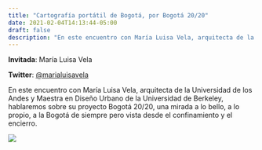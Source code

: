 ```yaml
---
title: "Cartografía portátil de Bogotá, por Bogotá 20/20"
date: 2021-02-04T14:13:44-05:00
draft: false
description: "En este encuentro con María Luisa Vela, arquitecta de la Universidad de los Andes y Maestra en Diseño Urbano de la Universidad de Berkeley, hablaremos sobre su proyecto Bogotá 20/20, una mirada a lo bello, a lo propio, a la Bogotá de siempre pero vista desde el confinamiento y el encierro."
---
```


**Invitada**: María Luisa Vela

**Twitter**: [@marialuisavela](https://twitter.com/marialuisavela)

En este encuentro con María Luisa Vela, arquitecta de la Universidad de los Andes y Maestra en Diseño Urbano de la Universidad de Berkeley, hablaremos sobre su proyecto Bogotá 20/20, una mirada a lo bello, a lo propio, a la Bogotá de siempre pero vista desde el confinamiento y el encierro.

![](/uploads/flyer-cartografias-portatiles.png)